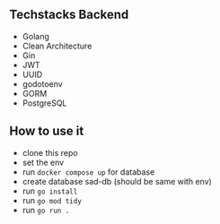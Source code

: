 ## Techstacks Backend
- Golang
- Clean Architecture
- Gin
- JWT
- UUID
- godotoenv
- GORM
- PostgreSQL

## How to use it
- clone this repo
- set the env
- run `docker compose up` for database
- create database sad-db (should be same with env)
- run `go install`
- run `go mod tidy`
- run `go run .`
